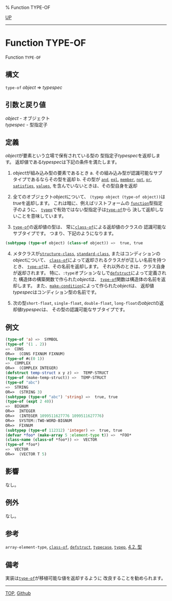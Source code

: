 % Function TYPE-OF

[UP](4.4.html)  

---

# Function **TYPE-OF**


Function `TYPE-OF`


## 構文

`type-of` *object* => *typespec*


## 引数と戻り値

*object* - オブジェクト  
*typespec* - 型指定子


## 定義

*object*が要素という立場で保有されている型の
型指定子*typespec*を返却します。
返却値である*typespec*は下記の条件を満たします。

1. *object*が組み込み型の要素であるとき
  a. その組み込み型が認識可能なサブタイプであるならその型を返却
  b. その型が
     [`and`](4.4.and-type.html),
     [`eql`](4.4.eql-type.html),
     [`member`](4.4.member-type.html),
     [`not`](4.4.not-type.html),
     [`or`](4.4.or-type.html),
     [`satisfies`](4.4.satisfies.html),
     [`values`](4.4.values-type.html),
     を含んでいないときは、その型自身を返却

2. 全てのオブジェクト*object*について、
`(typep object (type-of object))`は*true*を返却します。
これは暗に、例えばリストフォームの
[`function`](4.4.function-system-class.html)型指定子のように、
[`typep`](4.4.typep.html)で有効ではない型指定子は[`type-of`](4.4.type-of.html)から
決して返却しないことを意味しています。

3. [`type-of`](4.4.type-of.html)の返却値の型は、
常に[`class-of`](7.7.class-of.html)による返却値のクラスの
認識可能なサブタイプです。
つまり、下記のようになります。
```lisp
(subtypep (type-of object) (class-of object)) =>  true, true
```

4. メタクラスが[`structure-class`](4.4.structure-class.html),
[`standard-class`](4.4.standard-class.html),
またはコンディションの*object*について、
[`class-of`](7.7.class-of.html)によって返却されるクラスがが正しい名前を持つとき、
[`type-of`](4.4.type-of.html)は、その名前を返却します。
それ以外のときは、クラス自身が返却されます。
特に、`:type`オプションなしで[`defstruct`](8.1.defstruct.html)によって定義された
構造体の構築関数で作られた*object*は、
[`type-of`](4.4.type-of.html)関数は構造体の名前を返却します。
また、[`make-condition`](9.2.make-condition.html)によって作られた*object*は、
返却値*typespec*はコンディション型の名前です。

5. 次の型`short-float`, `single-float`,
`double-float`, `long-float`の*object*の返却値*typespec*は、
その型の認識可能なサブタイプです。


## 例文

```lisp
(type-of 'a) =>  SYMBOL          
(type-of '(1 . 2))
=>  CONS
OR=>  (CONS FIXNUM FIXNUM)
(type-of #c(0 1))
=>  COMPLEX
OR=>  (COMPLEX INTEGER)
(defstruct temp-struct x y z) =>  TEMP-STRUCT
(type-of (make-temp-struct)) =>  TEMP-STRUCT
(type-of "abc")
=>  STRING
OR=>  (STRING 3)
(subtypep (type-of "abc") 'string) =>  true, true
(type-of (expt 2 40))
=>  BIGNUM
OR=>  INTEGER
OR=>  (INTEGER 1099511627776 1099511627776)
OR=>  SYSTEM::TWO-WORD-BIGNUM
OR=>  FIXNUM
(subtypep (type-of 112312) 'integer) =>  true, true
(defvar *foo* (make-array 5 :element-type t)) =>  *FOO*
(class-name (class-of *foo*)) =>  VECTOR
(type-of *foo*)
=>  VECTOR
OR=>  (VECTOR T 5)
```


## 影響

なし。


## 例外

なし。


## 参考

`array-element-type`,
[`class-of`](7.7.class-of.html),
[`defstruct`](8.1.defstruct.html),
[`typecase`](5.3.typecase.html),
[`typep`](4.4.typep.html),
[4.2. 型](4.2.html)


## 備考

実装は[`type-of`](4.4.type-of.html)が移植可能な値を返却するように
改良することを勧められます。


---
[TOP](index.html),  [Github](https://github.com/nptcl/npt-japanese)

